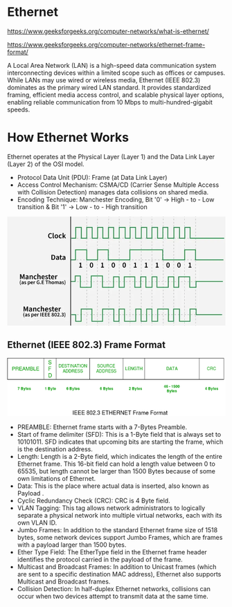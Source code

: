 # Ethernet

https://www.geeksforgeeks.org/computer-networks/what-is-ethernet/

https://www.geeksforgeeks.org/computer-networks/ethernet-frame-format/

A Local Area Network (LAN) is a high-speed data communication system interconnecting devices within a limited scope such as offices or campuses. While LANs may use wired or wireless media, Ethernet (IEEE 802.3) dominates as the primary wired LAN standard. It provides standardized framing, efficient media access control, and scalable physical layer options, enabling reliable communication from 10 Mbps to multi-hundred-gigabit speeds.

# How Ethernet Works
Ethernet operates at the Physical Layer (Layer 1) and the Data Link Layer (Layer 2) of the OSI model.

- Protocol Data Unit (PDU): Frame (at Data Link Layer)
- Access Control Mechanism: CSMA/CD (Carrier Sense Multiple Access with Collision Detection) manages data collisions on shared media.
- Encoding Technique: Manchester Encoding, Bit '0' -> High - to - Low transition & Bit '1' -> Low - to - High transition

![0](./images/manchester.webp)

## Ethernet (IEEE 802.3) Frame Format
![0](./images/IEEE-802.3-Ethernet-Frame-Format.png)

- PREAMBLE: Ethernet frame starts with a 7-Bytes Preamble. 
- Start of frame delimiter (SFD): This is a 1-Byte field that is always set to 10101011. SFD indicates that upcoming bits are starting the frame, which is the destination address. 
- Length: Length is a 2-Byte field, which indicates the length of the entire Ethernet frame. This 16-bit field can hold a length value between 0 to 65535, but length cannot be larger than 1500 Bytes because of some own limitations of Ethernet.
- Data: This is the place where actual data is inserted, also known as Payload . 
- Cyclic Redundancy Check (CRC): CRC is 4 Byte field. 
- VLAN Tagging: This tag allows network administrators to logically separate a physical network into multiple virtual networks, each with its own VLAN ID.
- Jumbo Frames: In addition to the standard Ethernet frame size of 1518 bytes, some network devices support Jumbo Frames, which are frames with a payload larger than 1500 bytes.
- Ether Type Field: The EtherType field in the Ethernet frame header identifies the protocol carried in the payload of the frame.
- Multicast and Broadcast Frames: In addition to Unicast frames (which are sent to a specific destination MAC address), Ethernet also supports Multicast and Broadcast frames. 
- Collision Detection: In half-duplex Ethernet networks, collisions can occur when two devices attempt to transmit data at the same time. 
